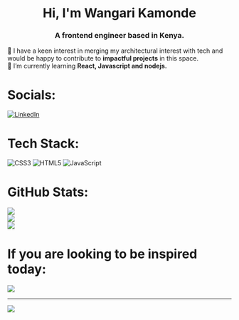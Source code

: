 <h1 align="center">Hi, I'm Wangari Kamonde </h1>
<h3 align="center">A frontend engineer based in Kenya.</h3>
<p>👯 I have a keen interest in merging my architectural interest with tech and would be happy to contribute to <strong>impactful projects</strong> in this space.<br>🌱 I’m currently learning <strong>React, Javascript and nodejs.</strong></p>


# Socials:
[![LinkedIn](https://img.shields.io/badge/LinkedIn-%230077B5.svg?logo=linkedin&logoColor=white)](https://www.linkedin.com/in/wangari-kamonde/) 

# Tech Stack:
![CSS3](https://img.shields.io/badge/css3-%231572B6.svg?style=plastic&logo=css3&logoColor=white) ![HTML5](https://img.shields.io/badge/html5-%23E34F26.svg?style=plastic&logo=html5&logoColor=white) ![JavaScript](https://img.shields.io/badge/javascript-%23323330.svg?style=plastic&logo=javascript&logoColor=%23F7DF1E)

# GitHub Stats:
![](https://github-readme-stats.vercel.app/api?username=karreycodes&theme=gotham&hide_border=false&include_all_commits=false&count_private=false)<br/>
![](https://github-readme-streak-stats.herokuapp.com/?user=karreycodeso&theme=gotham&hide_border=false)<br/>
![](https://github-readme-stats.vercel.app/api/top-langs/?username=Karreycodes&theme=gotham&hide_border=false&include_all_commits=false&count_private=false&layout=compact)

# If you are looking to be inspired today:
![](https://quotes-github-readme.vercel.app/api?type=horizontal&theme=tokyonight)

---
[![](https://visitcount.itsvg.in/api?id=StacyKioko&icon=5&color=0)](https://visitcount.itsvg.in)
